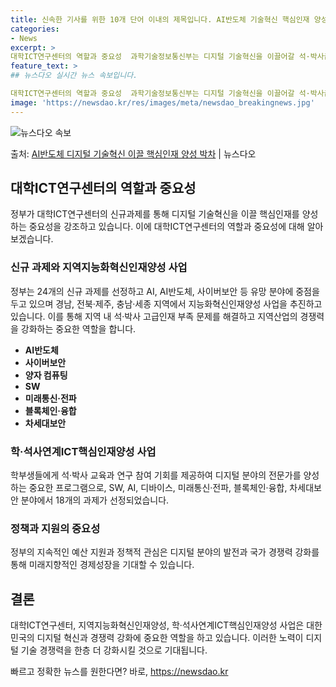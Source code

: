 ```yaml
---
title: 신속한 기사를 위한 10개 단어 이내의 제목입니다. AI반도체 기술혁신 핵심인재 양성 주목
categories:
- News
excerpt: >
대학ICT연구센터의 역할과 중요성  과학기술정보통신부는 디지털 기술혁신을 이끌어갈 석·박사급 핵심인재를 양성…
feature_text: >
## 뉴스다오 실시간 뉴스 속보입니다.

대학ICT연구센터의 역할과 중요성  과학기술정보통신부는 디지털 기술혁신을 이끌어갈 석·박사급 핵심인재를 양성…
image: 'https://newsdao.kr/res/images/meta/newsdao_breakingnews.jpg'
---
```


![뉴스다오 속보](https://newsdao.kr/res/images/meta/newsdao_breakingnews.jpg)

<p>출처: <a href="https://newsdao.kr/4567" rel="dofollow">AI반도체 디지털 기술혁신 이끌 핵심인재 양성 박차</a> | 뉴스다오</p>

<h2 data-ke-size="size26">대학ICT연구센터의 역할과 중요성</h2>
<p data-ke-size="size16">정부가 대학ICT연구센터의 신규과제를 통해 디지털 기술혁신을 이끌 핵심인재를 양성하는 중요성을 강조하고 있습니다. 이에 대학ICT연구센터의 역할과 중요성에 대해 알아보겠습니다.</p>

<h3>신규 과제와 지역지능화혁신인재양성 사업</h3>
<p data-ke-size="size16">정부는 24개의 신규 과제를 선정하고 AI, AI반도체, 사이버보안 등 유망 분야에 중점을 두고 있으며 경남, 전북·제주, 충남·세종 지역에서 지능화혁신인재양성 사업을 추진하고 있습니다. 이를 통해 지역 내 석·박사 고급인재 부족 문제를 해결하고 지역산업의 경쟁력을 강화하는 중요한 역할을 합니다.</p>

<ul>
  <li><b>AI반도체</b></li>
  <li><b>사이버보안</b></li>
  <li><b>양자 컴퓨팅</b></li>
  <li><b>SW</b></li>
  <li><b>미래통신·전파</b></li>
  <li><b>블록체인·융합</b></li>
  <li><b>차세대보안</b></li>
</ul>

<h3>학·석사연계ICT핵심인재양성 사업</h3>
<p data-ke-size="size16">학부생들에게 석·박사 교육과 연구 참여 기회를 제공하여 디지털 분야의 전문가를 양성하는 중요한 프로그램으로, SW, AI, 디바이스, 미래통신·전파, 블록체인·융합, 차세대보안 분야에서 18개의 과제가 선정되었습니다.</p>

<h3>정책과 지원의 중요성</h3>
<p data-ke-size="size16">정부의 지속적인 예산 지원과 정책적 관심은 디지털 분야의 발전과 국가 경쟁력 강화를 통해 미래지향적인 경제성장을 기대할 수 있습니다.</p>

<h2 data-ke-size="size26">결론</h2>
<p data-ke-size="size16">대학ICT연구센터, 지역지능화혁신인재양성, 학·석사연계ICT핵심인재양성 사업은 대한민국의 디지털 혁신과 경쟁력 강화에 중요한 역할을 하고 있습니다. 이러한 노력이 디지털 기술 경쟁력을 한층 더 강화시킬 것으로 기대됩니다.</p> 

빠르고 정확한 뉴스를 원한다면? 바로, <a href="https://newsdao.kr" rel="dofollow">https://newsdao.kr</a>


    
